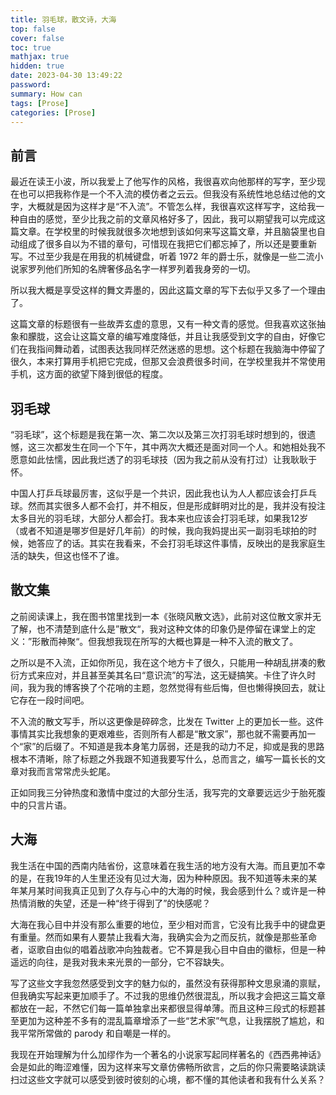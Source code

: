 ```yaml
---
title: 羽毛球，散文诗，大海
top: false
cover: false
toc: true
mathjax: true
hidden: true
date: 2023-04-30 13:49:22
password:
summary: How can 
tags: [Prose]
categories: [Prose]
---
```


## 前言

最近在读王小波，所以我爱上了他写作的风格，我很喜欢向他那样的写字，至少现在也可以把我称作是一个不入流的模仿者之云云。但我没有系统性地总结过他的文字，大概就是因为这样才是“不入流”。不管怎么样，我很喜欢这样写字，这给我一种自由的感觉，至少比我之前的文章风格好多了，因此，我可以期望我可以完成这篇文章。在学校里的时候我就很多次地想到该如何来写这篇文章，并且脑袋里也自动组成了很多自以为不错的章句，可惜现在我把它们都忘掉了，所以还是要重新写。不过至少我是在用我的机械键盘，听着 1972 年的爵士乐，就像是一些二流小说家罗列他们所知的名牌奢侈品名字一样罗列着我身旁的一切。

所以我大概是享受这样的舞文弄墨的，因此这篇文章的写下去似乎又多了一个理由了。

这篇文章的标题很有一些故弄玄虚的意思，又有一种文青的感觉。但我喜欢这张抽象和朦胧，这会让这篇文章的编写难度降低，并且让我感受到文字的自由，好像它们在我指间舞动着，试图表达我同样茫然迷惑的思想。这个标题在我脑海中停留了很久，本来打算用手机把它完成，但那又会浪费很多时间，在学校里我并不常使用手机，这方面的欲望下降到很低的程度。

## 羽毛球

“羽毛球”，这个标题是我在第一次、第二次以及第三次打羽毛球时想到的，很遗憾，这三次都发生在同一个下午，其中两次大概还是面对同一个人。和她相处我不愿意如此怯懦，因此我烂透了的羽毛球技（因为我之前从没有打过）让我耿耿于怀。

中国人打乒乓球最厉害，这似乎是一个共识，因此我也认为人人都应该会打乒乓球。然而其实很多人都不会打，并不相反，但是形成鲜明对比的是，我并没有投注太多目光的羽毛球，大部分人都会打。我本来也应该会打羽毛球，如果我12岁（或者不知道是哪岁但是好几年前）的时候，我向我妈提出买一副羽毛球拍的时候，她答应了的话。其实在我看来，不会打羽毛球这件事情，反映出的是我家庭生活的缺失，但这也怪不了谁。

## 散文集

之前阅读课上，我在图书馆里找到一本《张晓风散文选》，此前对这位散文家并无了解，也不清楚到底什么是”散文“，我对这种文体的印象仍是停留在课堂上的定义：”形散而神聚“。但我想我现在所写的大概也算是一种不入流的散文了。

之所以是不入流，正如你所见，我在这个地方卡了很久，只能用一种胡乱拼凑的敷衍方式来应对，并且甚至美其名曰“意识流”的写法，这无疑搞笑。卡住了许久时间，我为我的博客换了个花哨的主题，忽然觉得有些后悔，但也懒得换回去，就让它存在一段时间吧。

不入流的散文写手，所以这更像是碎碎念，比发在 Twitter 上的更加长一些。这件事情其实比我想象的更艰难些，否则所有人都是“散文家”，那也就不需要再加一个“家”的后缀了。不知道是我本身笔力孱弱，还是我的动力不足，抑或是我的思路根本不清晰，除了标题之外我跟不知道我要写什么，总而言之，编写一篇长长的文章对我而言常常虎头蛇尾。

正如同我三分钟热度和激情中度过的大部分生活，我写完的文章要远远少于胎死腹中的只言片语。

## 大海

我生活在中国的西南内陆省份，这意味着在我生活的地方没有大海。而且更加不幸的是，在我19年的人生里还没有见过大海，因为种种原因。我不知道等未来的某年某月某时间我真正见到了久存与心中的大海的时候，我会感到什么？或许是一种热情消散的失望，还是一种“终于得到了”的快感呢？

大海在我心目中并没有那么重要的地位，至少相对而言，它没有比我手中的键盘更有重量。然而如果有人要禁止我看大海，我确实会为之而反抗，就像是那些革命者，讴歌自由似的唱着战歌冲向独裁者。它不算是我心目中自由的徽标，但是一种遥远的向往，是我对我未来光景的一部分，它不容缺失。

写了这些文字我忽然感受到文字的魅力似的，虽然没有获得那种文思泉涌的禀赋，但我确实写起来更加顺手了。不过我的思维仍然很混乱，所以我才会把这三篇文章都放在一起，不然它们每一篇单独拿出来都很显得单薄。而且这种三段式的标题甚至更加为这种差不多有的混乱篇章增添了一些“艺术家”气息，让我摆脱了尴尬，和我平常所常做的 parody 和自嘲是一样的。

我现在开始理解为什么加缪作为一个著名的小说家写起同样著名的《西西弗神话》会是如此的晦涩难懂，因为这样来写文章仿佛畅所欲言，之后的你只需要略读跳读扫过这些文字就可以感受到彼时彼刻的心境，都不懂的其他读者和我有什么关系？